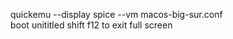 quickemu  --display spice --vm macos-big-sur.conf       
boot unititled
shift f12 to exit full screen
